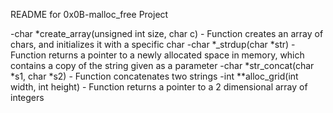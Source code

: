 README for 0x0B-malloc_free Project

-char *create_array(unsigned int size, char c) - Function creates an array of chars, and initializes it with a specific char
-char *_strdup(char *str) - Function returns a pointer to a newly allocated space in memory, which contains a copy of the string given as a parameter
-char *str_concat(char *s1, char *s2) - Function concatenates two strings
-int **alloc_grid(int width, int height) - Function returns a pointer to a 2 dimensional array of integers

